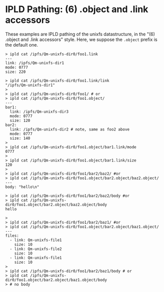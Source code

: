 # IPLD Pathing: (6) .object and .link accessors

These examples are IPLD pathing of the unixfs datastructure, in the "(6) .object and .link accessors" style. Here, we suppose the `.object` prefix is the default one.

```
> ipld cat /ipfs/Qm-unixfs-dir0/foo1.link
---
link: /ipfs/Qm-unixfs-dir1
mode: 0777
size: 220

> ipld cat /ipfs/Qm-unixfs-dir0/foo1.link/link
"/ipfs/Qm-unixfs-dir1"
>
> ipld cat /ipfs/Qm-unixfs-dir0/foo1/ # or
> ipld cat /ipfs/Qm-unixfs-dir0/foo1.object/
---
bar1:
  link: /ipfs/Qm-unixfs-dir3
  mode: 0777
  size: 120
bar2:
  link: /ipfs/Qm-unixfs-dir2 # note, same as foo2 above
  mode: 0777
  size: 140
>
> ipld cat /ipfs/Qm-unixfs-dir0/foo1.object/bar1.link/mode
0777
>
> ipld cat /ipfs/Qm-unixfs-dir0/foo1.object/bar1.link/size
120
>
> ipld cat /ipfs/Qm-unixfs-dir0/foo1/bar2/baz2/ #or
> ipld cat /ipfs/Qm-unixfs-dir0/foo1.object/bar2.object/baz2.object/
---
body: "hello\n"

> ipld cat /ipfs/Qm-unixfs-dir0/foo1/bar2/baz2/body #or
> ipld cat /ipfs/Qm-unixfs-dir0/foo1.object/bar2.object/baz2.object/body
hello

>
> ipld cat /ipfs/Qm-unixfs-dir0/foo1/bar2/baz1/ #or
> ipld cat /ipfs/Qm-unixfs-dir0/foo1.object/bar2.object/baz1.object/
---
files:
  - link: Qm-unixfs-file1
    size: 10
  - link: Qm-unixfs-file2
    size: 10
  - link: Qm-unixfs-file1
    size: 10
>
> ipld cat /ipfs/Qm-unixfs-dir0/foo1/bar2/baz1/body # or
> ipld cat /ipfs/Qm-unixfs-dir0/foo1.object/bar2.object/baz1.object/body
> # no body
```
